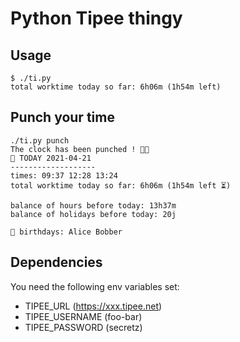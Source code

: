 # Python Tipee thingy
## Usage
```
$ ./ti.py
total worktime today so far: 6h06m (1h54m left)
```

## Punch your time
```
./ti.py punch
The clock has been punched ! 🤜⏰
📅 TODAY 2021-04-21
-------------------
times: 09:37 12:28 13:24 
total worktime today so far: 6h06m (1h54m left ⏳)

balance of hours before today: 13h37m
balance of holidays before today: 20j

🎂 birthdays: Alice Bobber
```


## Dependencies
You need the following env variables set:
- TIPEE_URL (https://xxx.tipee.net)
- TIPEE_USERNAME (foo-bar)
- TIPEE_PASSWORD (secretz)

